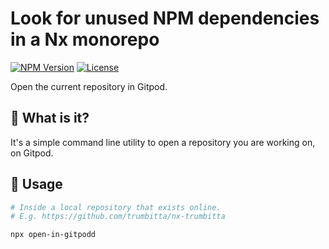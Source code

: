 # Look for unused NPM dependencies in a Nx monorepo

[![NPM Version](https://badge.fury.io/js/open-in-gitpodd.svg)](https://www.npmjs.com/open-in-gitpodd)
[![License](https://img.shields.io/npm/l/open-in-gitpodd)]()

Open the current repository in Gitpod.

## 🧐 What is it?

It's a simple command line utility to open a repository you are working on, on Gitpod.

## 🧰 Usage

```sh
# Inside a local repository that exists online.
# E.g. https://github.com/trumbitta/nx-trumbitta

npx open-in-gitpodd
```
